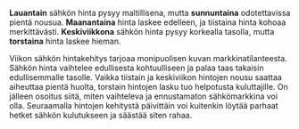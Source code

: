 **Lauantain** sähkön hinta pysyy maltillisena, mutta **sunnuntaina** odotettavissa pientä nousua. **Maanantaina** hinta laskee edelleen, ja tiistaina hinta kohoaa merkittävästi. **Keskiviikkona** sähkön hinta pysyy korkealla tasolla, mutta **torstaina** hinta laskee hieman.

Viikon sähkön hintakehitys tarjoaa monipuolisen kuvan markkinatilanteesta. Sähkön hinta vaihtelee edullisesta kohtuulliseen ja palaa taas takaisin edullisemmalle tasolle. Vaikka tiistain ja keskiviikon hintojen nousu saattaa aiheuttaa pientä huolta, torstain hintojen lasku tuo helpotusta kuluttajille. On jälleen osoitus siitä, miten vaihteleva ja ennustamaton sähkömarkkina voi olla. Seuraamalla hintojen kehitystä päivittäin voi kuitenkin löytää parhaat hetket sähkön kulutukseen ja säästää siten rahaa.